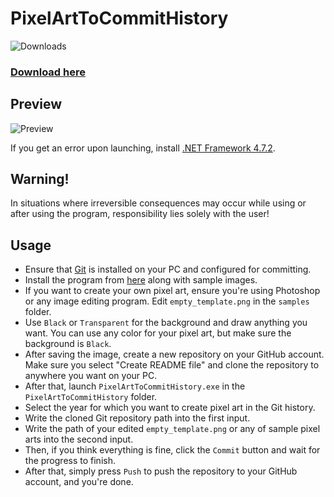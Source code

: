 # PixelArtToCommitHistory

![Downloads](https://img.shields.io/github/downloads/BySuspect/PixelArtToCommitHistory/total)

### [Download here](https://github.com/BySuspect/PixelArtToCommitHistory/releases/latest)

## Preview

![Preview](https://i.imgur.com/YGPGI6C.png)

If you get an error upon launching, install [.NET Framework 4.7.2](https://dotnet.microsoft.com/en-us/download/dotnet-framework/net472).

## Warning!
In situations where irreversible consequences may occur while using or after using the program, responsibility lies solely with the user!

## Usage

- Ensure that [Git](https://git-scm.com/docs) is installed on your PC and configured for committing.
- Install the program from [here](https://github.com/BySuspect/PixelArtToCommitHistory/releases/latest) along with sample images.
- If you want to create your own pixel art, ensure you're using Photoshop or any image editing program. Edit `empty_template.png` in the `samples` folder.
- Use `Black` or `Transparent` for the background and draw anything you want. You can use any color for your pixel art, but make sure the background is `Black`.
- After saving the image, create a new repository on your GitHub account. Make sure you select "Create README file" and clone the repository to anywhere you want on your PC.
- After that, launch `PixelArtToCommitHistory.exe` in the `PixelArtToCommitHistory` folder.
- Select the year for which you want to create pixel art in the Git history.
- Write the cloned Git repository path into the first input.
- Write the path of your edited `empty_template.png` or any of sample pixel arts into the second input.
- Then, if you think everything is fine, click the `Commit` button and wait for the progress to finish.
- After that, simply press `Push` to push the repository to your GitHub account, and you're done.
